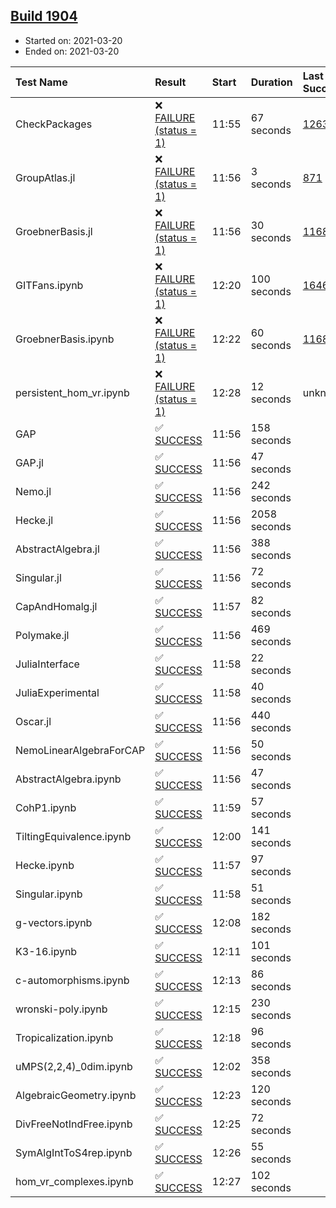 ## [Build 1904](https://oscarci.mathematik.uni-kl.de/job/oscar-stable/1904/)

* Started on: 2021-03-20
* Ended on: 2021-03-20

| Test Name    | Result | Start | Duration | Last Success | First Failure |
|:-------------|:-------|:------|:---------|:-------------|:--------------|
| CheckPackages | ❌ [FAILURE (status = 1)](https://oscarci.mathematik.uni-kl.de/job/oscar-stable/1904/artifact/logs/build-1904/CheckPackages.log) | 11:55 | 67 seconds | [1263](https://oscarci.mathematik.uni-kl.de/job/oscar-stable/1263/) | [1264](https://oscarci.mathematik.uni-kl.de/job/oscar-stable/1264/) |
| GroupAtlas.jl | ❌ [FAILURE (status = 1)](https://oscarci.mathematik.uni-kl.de/job/oscar-stable/1904/artifact/logs/build-1904/GroupAtlas.jl.log) | 11:56 | 3 seconds | [871](https://oscarci.mathematik.uni-kl.de/job/oscar-stable/871/) | [872](https://oscarci.mathematik.uni-kl.de/job/oscar-stable/872/) |
| GroebnerBasis.jl | ❌ [FAILURE (status = 1)](https://oscarci.mathematik.uni-kl.de/job/oscar-stable/1904/artifact/logs/build-1904/GroebnerBasis.jl.log) | 11:56 | 30 seconds | [1168](https://oscarci.mathematik.uni-kl.de/job/oscar-stable/1168/) | [1169](https://oscarci.mathematik.uni-kl.de/job/oscar-stable/1169/) |
| GITFans.ipynb | ❌ [FAILURE (status = 1)](https://oscarci.mathematik.uni-kl.de/job/oscar-stable/1904/artifact/logs/build-1904/GITFans.ipynb.log) | 12:20 | 100 seconds | [1646](https://oscarci.mathematik.uni-kl.de/job/oscar-stable/1646/) | [1647](https://oscarci.mathematik.uni-kl.de/job/oscar-stable/1647/) |
| GroebnerBasis.ipynb | ❌ [FAILURE (status = 1)](https://oscarci.mathematik.uni-kl.de/job/oscar-stable/1904/artifact/logs/build-1904/GroebnerBasis.ipynb.log) | 12:22 | 60 seconds | [1168](https://oscarci.mathematik.uni-kl.de/job/oscar-stable/1168/) | [1169](https://oscarci.mathematik.uni-kl.de/job/oscar-stable/1169/) |
| persistent_hom_vr.ipynb | ❌ [FAILURE (status = 1)](https://oscarci.mathematik.uni-kl.de/job/oscar-stable/1904/artifact/logs/build-1904/persistent_hom_vr.ipynb.log) | 12:28 | 12 seconds | unknown | unknown |
| GAP | ✅ [SUCCESS](https://oscarci.mathematik.uni-kl.de/job/oscar-stable/1904/artifact/logs/build-1904/GAP.log) | 11:56 | 158 seconds |  |  |
| GAP.jl | ✅ [SUCCESS](https://oscarci.mathematik.uni-kl.de/job/oscar-stable/1904/artifact/logs/build-1904/GAP.jl.log) | 11:56 | 47 seconds |  |  |
| Nemo.jl | ✅ [SUCCESS](https://oscarci.mathematik.uni-kl.de/job/oscar-stable/1904/artifact/logs/build-1904/Nemo.jl.log) | 11:56 | 242 seconds |  |  |
| Hecke.jl | ✅ [SUCCESS](https://oscarci.mathematik.uni-kl.de/job/oscar-stable/1904/artifact/logs/build-1904/Hecke.jl.log) | 11:56 | 2058 seconds |  |  |
| AbstractAlgebra.jl | ✅ [SUCCESS](https://oscarci.mathematik.uni-kl.de/job/oscar-stable/1904/artifact/logs/build-1904/AbstractAlgebra.jl.log) | 11:56 | 388 seconds |  |  |
| Singular.jl | ✅ [SUCCESS](https://oscarci.mathematik.uni-kl.de/job/oscar-stable/1904/artifact/logs/build-1904/Singular.jl.log) | 11:56 | 72 seconds |  |  |
| CapAndHomalg.jl | ✅ [SUCCESS](https://oscarci.mathematik.uni-kl.de/job/oscar-stable/1904/artifact/logs/build-1904/CapAndHomalg.jl.log) | 11:57 | 82 seconds |  |  |
| Polymake.jl | ✅ [SUCCESS](https://oscarci.mathematik.uni-kl.de/job/oscar-stable/1904/artifact/logs/build-1904/Polymake.jl.log) | 11:56 | 469 seconds |  |  |
| JuliaInterface | ✅ [SUCCESS](https://oscarci.mathematik.uni-kl.de/job/oscar-stable/1904/artifact/logs/build-1904/JuliaInterface.log) | 11:58 | 22 seconds |  |  |
| JuliaExperimental | ✅ [SUCCESS](https://oscarci.mathematik.uni-kl.de/job/oscar-stable/1904/artifact/logs/build-1904/JuliaExperimental.log) | 11:58 | 40 seconds |  |  |
| Oscar.jl | ✅ [SUCCESS](https://oscarci.mathematik.uni-kl.de/job/oscar-stable/1904/artifact/logs/build-1904/Oscar.jl.log) | 11:56 | 440 seconds |  |  |
| NemoLinearAlgebraForCAP | ✅ [SUCCESS](https://oscarci.mathematik.uni-kl.de/job/oscar-stable/1904/artifact/logs/build-1904/NemoLinearAlgebraForCAP.log) | 11:56 | 50 seconds |  |  |
| AbstractAlgebra.ipynb | ✅ [SUCCESS](https://oscarci.mathematik.uni-kl.de/job/oscar-stable/1904/artifact/logs/build-1904/AbstractAlgebra.ipynb.log) | 11:56 | 47 seconds |  |  |
| CohP1.ipynb | ✅ [SUCCESS](https://oscarci.mathematik.uni-kl.de/job/oscar-stable/1904/artifact/logs/build-1904/CohP1.ipynb.log) | 11:59 | 57 seconds |  |  |
| TiltingEquivalence.ipynb | ✅ [SUCCESS](https://oscarci.mathematik.uni-kl.de/job/oscar-stable/1904/artifact/logs/build-1904/TiltingEquivalence.ipynb.log) | 12:00 | 141 seconds |  |  |
| Hecke.ipynb | ✅ [SUCCESS](https://oscarci.mathematik.uni-kl.de/job/oscar-stable/1904/artifact/logs/build-1904/Hecke.ipynb.log) | 11:57 | 97 seconds |  |  |
| Singular.ipynb | ✅ [SUCCESS](https://oscarci.mathematik.uni-kl.de/job/oscar-stable/1904/artifact/logs/build-1904/Singular.ipynb.log) | 11:58 | 51 seconds |  |  |
| g-vectors.ipynb | ✅ [SUCCESS](https://oscarci.mathematik.uni-kl.de/job/oscar-stable/1904/artifact/logs/build-1904/g-vectors.ipynb.log) | 12:08 | 182 seconds |  |  |
| K3-16.ipynb | ✅ [SUCCESS](https://oscarci.mathematik.uni-kl.de/job/oscar-stable/1904/artifact/logs/build-1904/K3-16.ipynb.log) | 12:11 | 101 seconds |  |  |
| c-automorphisms.ipynb | ✅ [SUCCESS](https://oscarci.mathematik.uni-kl.de/job/oscar-stable/1904/artifact/logs/build-1904/c-automorphisms.ipynb.log) | 12:13 | 86 seconds |  |  |
| wronski-poly.ipynb | ✅ [SUCCESS](https://oscarci.mathematik.uni-kl.de/job/oscar-stable/1904/artifact/logs/build-1904/wronski-poly.ipynb.log) | 12:15 | 230 seconds |  |  |
| Tropicalization.ipynb | ✅ [SUCCESS](https://oscarci.mathematik.uni-kl.de/job/oscar-stable/1904/artifact/logs/build-1904/Tropicalization.ipynb.log) | 12:18 | 96 seconds |  |  |
| uMPS(2,2,4)_0dim.ipynb | ✅ [SUCCESS](https://oscarci.mathematik.uni-kl.de/job/oscar-stable/1904/artifact/logs/build-1904/uMPS-2-2-4-_0dim.ipynb.log) | 12:02 | 358 seconds |  |  |
| AlgebraicGeometry.ipynb | ✅ [SUCCESS](https://oscarci.mathematik.uni-kl.de/job/oscar-stable/1904/artifact/logs/build-1904/AlgebraicGeometry.ipynb.log) | 12:23 | 120 seconds |  |  |
| DivFreeNotIndFree.ipynb | ✅ [SUCCESS](https://oscarci.mathematik.uni-kl.de/job/oscar-stable/1904/artifact/logs/build-1904/DivFreeNotIndFree.ipynb.log) | 12:25 | 72 seconds |  |  |
| SymAlgIntToS4rep.ipynb | ✅ [SUCCESS](https://oscarci.mathematik.uni-kl.de/job/oscar-stable/1904/artifact/logs/build-1904/SymAlgIntToS4rep.ipynb.log) | 12:26 | 55 seconds |  |  |
| hom_vr_complexes.ipynb | ✅ [SUCCESS](https://oscarci.mathematik.uni-kl.de/job/oscar-stable/1904/artifact/logs/build-1904/hom_vr_complexes.ipynb.log) | 12:27 | 102 seconds |  |  |

